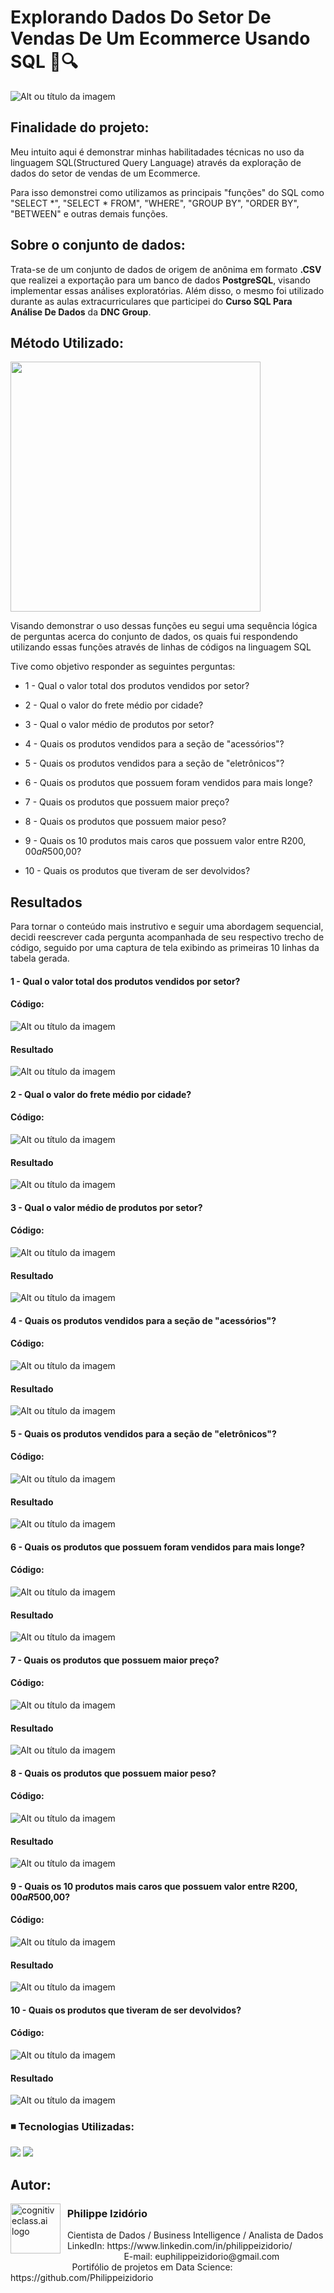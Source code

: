 # Explorando Dados Do Setor De Vendas De Um Ecommerce Usando SQL 🏪🔍
![Alt ou título da imagem](https://github.com/Philippeizidorio/Ecommerce_EXPAnalysisSQL/blob/main/ecommerceheader.png)


## Finalidade do projeto:

Meu intuito aqui é demonstrar minhas habilitadades técnicas no uso da linguagem SQL(Structured Query Language) através da exploração de dados do setor de vendas de um Ecommerce.

Para isso demonstrei como utilizamos as principais "funções" do SQL como "SELECT *", "SELECT * FROM", "WHERE", "GROUP BY", "ORDER BY",  "BETWEEN" e outras demais funções.

## Sobre o conjunto de dados:

Trata-se de um conjunto de dados de origem de anônima em formato __.CSV__ que realizei a exportação para um banco de dados __PostgreSQL__, visando implementar essas análises exploratórias. Além disso, o mesmo foi utilizado durante as aulas extracurriculares que participei do __Curso SQL Para Análise De Dados__ da __DNC Group__.

## Método Utilizado:

 <left>
<img src="https://github.com/Philippeizidorio/Ecommerce_EXPAnalysisSQL/blob/main/metodo.png" width="400" />
</left>

Visando demonstrar o uso dessas funções eu segui uma sequência lógica de perguntas acerca do conjunto de dados, os quais fui respondendo utilizando essas funções através de linhas de códigos na linguagem SQL

Tive como objetivo responder as seguintes perguntas:

- 1 - Qual o valor total dos produtos vendidos por setor?

- 2 - Qual o valor do frete médio por cidade?

- 3 - Qual o valor médio de produtos por setor?

- 4 - Quais os produtos vendidos para a seção de "acessórios"?

- 5 - Quais os produtos vendidos para a seção de "eletrônicos"?

- 6 - Quais os produtos que possuem foram vendidos para mais longe?

- 7 - Quais os produtos que possuem maior preço?

- 8 - Quais os produtos que possuem maior peso?

- 9 - Quais os 10 produtos mais caros que possuem valor entre R$200,00 a R$500,00?

- 10 - Quais os produtos que tiveram de ser devolvidos?

## Resultados

Para tornar o conteúdo mais instrutivo e seguir uma abordagem sequencial, decidi reescrever cada pergunta acompanhada de seu respectivo trecho de código, seguido por uma captura de tela exibindo as primeiras 10 linhas da tabela gerada.

#### 1 - Qual o valor total dos produtos vendidos por setor?

#### Código: 
![Alt ou título da imagem](https://github.com/Philippeizidorio/Ecommerce_EXPAnalysisSQL/blob/main/codigo1.JPG)


#### Resultado
![Alt ou título da imagem](https://github.com/Philippeizidorio/Ecommerce_EXPAnalysisSQL/blob/main/r1.JPG)

#### 2 - Qual o valor do frete médio por cidade?

#### Código: 
![Alt ou título da imagem](https://github.com/Philippeizidorio/Ecommerce_EXPAnalysisSQL/blob/main/codigo2.JPG)


#### Resultado
![Alt ou título da imagem](https://github.com/Philippeizidorio/Ecommerce_EXPAnalysisSQL/blob/main/r2.JPG)

#### 3 - Qual o valor médio de produtos por setor?


#### Código: 
![Alt ou título da imagem](https://github.com/Philippeizidorio/Ecommerce_EXPAnalysisSQL/blob/main/cod3.JPG)


#### Resultado
![Alt ou título da imagem](https://github.com/Philippeizidorio/Ecommerce_EXPAnalysisSQL/blob/main/result3.JPG)

#### 4 - Quais os produtos vendidos para a seção de "acessórios"?


#### Código: 
![Alt ou título da imagem](https://github.com/Philippeizidorio/Ecommerce_EXPAnalysisSQL/blob/main/cod4.JPG)


#### Resultado
![Alt ou título da imagem](https://github.com/Philippeizidorio/Ecommerce_EXPAnalysisSQL/blob/main/result4.JPG)

#### 5 - Quais os produtos vendidos para a seção de "eletrônicos"?


#### Código: 
![Alt ou título da imagem](https://github.com/Philippeizidorio/Ecommerce_EXPAnalysisSQL/blob/main/cod5.JPG)


#### Resultado
![Alt ou título da imagem](https://github.com/Philippeizidorio/Ecommerce_EXPAnalysisSQL/blob/main/rs5.JPG)

#### 6 - Quais os produtos que possuem foram vendidos para mais longe?


#### Código: 
![Alt ou título da imagem](https://github.com/Philippeizidorio/Ecommerce_EXPAnalysisSQL/blob/main/cod6.JPG)


#### Resultado
![Alt ou título da imagem](https://github.com/Philippeizidorio/Ecommerce_EXPAnalysisSQL/blob/main/rs6.JPG)

#### 7 - Quais os produtos que possuem maior preço?


#### Código: 
![Alt ou título da imagem](https://github.com/Philippeizidorio/Ecommerce_EXPAnalysisSQL/blob/main/cod7.JPG)


#### Resultado
![Alt ou título da imagem](https://github.com/Philippeizidorio/Ecommerce_EXPAnalysisSQL/blob/main/rs7.JPG)


#### 8 - Quais os produtos que possuem maior peso?


#### Código: 
![Alt ou título da imagem](https://github.com/Philippeizidorio/Ecommerce_EXPAnalysisSQL/blob/main/cod8.JPG)


#### Resultado
![Alt ou título da imagem](https://github.com/Philippeizidorio/Ecommerce_EXPAnalysisSQL/blob/main/rs8.JPG)

#### 9 - Quais os 10 produtos mais caros que possuem valor entre R$200,00 a R$500,00?


#### Código: 
![Alt ou título da imagem](https://github.com/Philippeizidorio/Ecommerce_EXPAnalysisSQL/blob/main/9cod.JPG)


#### Resultado
![Alt ou título da imagem](https://github.com/Philippeizidorio/Ecommerce_EXPAnalysisSQL/blob/main/9rs.JPG)

#### 10 - Quais os produtos que tiveram de ser devolvidos?


#### Código: 
![Alt ou título da imagem](https://github.com/Philippeizidorio/Ecommerce_EXPAnalysisSQL/blob/main/10codigo.JPG)


#### Resultado
![Alt ou título da imagem](https://github.com/Philippeizidorio/Ecommerce_EXPAnalysisSQL/blob/main/10result.JPG)

### ◾ Tecnologias Utilizadas: 
<div <br> 
<img src="https://img.shields.io/badge/PostgreSQL-316192?style=for-the-badge&logo=postgresql&logoColor=white">
<img src="https://img.shields.io/badge/Microsoft_Excel-217346?style=for-the-badge&logo=microsoft-excel&logoColor=white">
</div> 

## Autor:

<img  src="https://github.com/Philippeizidorio/AnaliseTRIM_AgenciaMKTDIGITAL/assets/145637595/7d618048-976f-4389-ba85-ebd46e0e2439" width="80" alt="cognitiveclass.ai logo" align="left" /> 

### &nbsp;&nbsp;Philippe Izidório

<p>
&nbsp;&nbsp;Cientista de Dados / Business Intelligence / Analista de Dados<br/>
&nbsp;&nbsp;LinkedIn: https://www.linkedin.com/in/philippeizidorio/<br/>
&nbsp;&nbsp;&nbsp;&nbsp;&nbsp;&nbsp;&nbsp;&nbsp;&nbsp;&nbsp;&nbsp;&nbsp;&nbsp;&nbsp;&nbsp;&nbsp;&nbsp;&nbsp;&nbsp;&nbsp;&nbsp;&nbsp;&nbsp;&nbsp;&nbsp;E-mail: euphilippeizidorio@gmail.com<br/>
&nbsp;&nbsp;&nbsp;&nbsp;&nbsp;&nbsp;&nbsp;&nbsp;&nbsp;&nbsp;&nbsp;&nbsp;&nbsp;&nbsp;&nbsp;&nbsp;&nbsp;&nbsp;&nbsp;&nbsp;&nbsp;&nbsp;&nbsp;&nbsp;&nbsp;Portifólio de projetos em Data Science: https://github.com/Philippeizidorio
</p>

